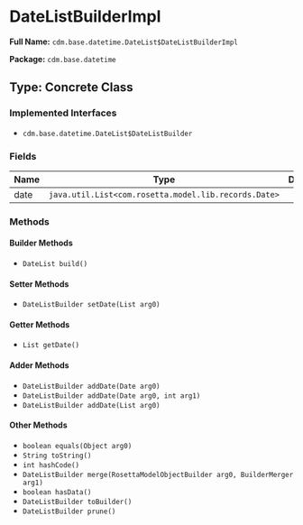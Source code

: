 # DateListBuilderImpl

**Full Name:** `cdm.base.datetime.DateList$DateListBuilderImpl`

**Package:** `cdm.base.datetime`

## Type: Concrete Class

### Implemented Interfaces

- `cdm.base.datetime.DateList$DateListBuilder`

### Fields

| Name | Type | Description |
|------|------|-------------|
| date | `java.util.List<com.rosetta.model.lib.records.Date>` |  |

### Methods

#### Builder Methods

- `DateList build()`

#### Setter Methods

- `DateListBuilder setDate(List arg0)`

#### Getter Methods

- `List getDate()`

#### Adder Methods

- `DateListBuilder addDate(Date arg0)`
- `DateListBuilder addDate(Date arg0, int arg1)`
- `DateListBuilder addDate(List arg0)`

#### Other Methods

- `boolean equals(Object arg0)`
- `String toString()`
- `int hashCode()`
- `DateListBuilder merge(RosettaModelObjectBuilder arg0, BuilderMerger arg1)`
- `boolean hasData()`
- `DateListBuilder toBuilder()`
- `DateListBuilder prune()`

